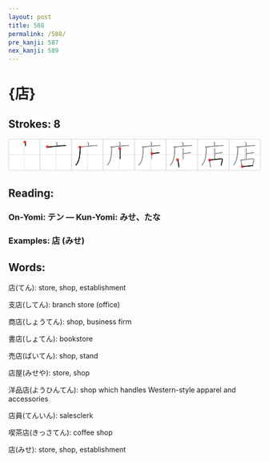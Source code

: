 ```yaml
---
layout: post
title: 588
permalink: /588/
pre_kanji: 587
nex_kanji: 589
---
```


# {店}

## Strokes: 8

<div class="stroke"><img src="../images/E5BA97.png" /></div>

## Reading:

### On-Yomi: テン &mdash; Kun-Yomi: みせ、たな

### Examples: 店 (みせ)

## Words:

店(てん): store, shop, establishment

支店(してん): branch store (office)

商店(しょうてん): shop, business firm

書店(しょてん): bookstore

売店(ばいてん): shop, stand

店屋(みせや): store, shop

洋品店(ようひんてん): shop which handles Western-style apparel and accessories

店員(てんいん): salesclerk

喫茶店(きっさてん): coffee shop

店(みせ): store, shop, establishment
